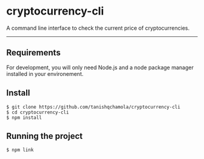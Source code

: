 # cryptocurrency-cli

A command line interface to check the current price of cryptocurrencies.

---
## Requirements

For development, you will only need Node.js and a node package manager installed in your environement.

## Install

    $ git clone https://github.com/tanishqchamola/cryptocurrency-cli
    $ cd cryptocurrency-cli
    $ npm install

## Running the project

    $ npm link
